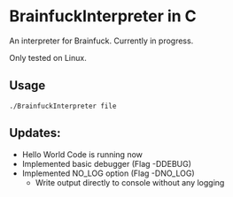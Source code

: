 # BrainfuckInterpreter in C

An interpreter for Brainfuck. Currently in progress.

Only tested on Linux.

## Usage
    ./BrainfuckInterpreter file

## Updates: 

- Hello World Code is running now
- Implemented basic debugger (Flag -DDEBUG)
- Implemented NO_LOG option (Flag -DNO_LOG)
  - Write output directly to console without any logging

